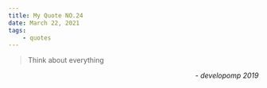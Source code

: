 ```yaml
---
title: My Quote NO.24
date: March 22, 2021
tags:
	- quotes
---
```


> Think about everything

<div style="text-align: right"> <i>- developomp 2019</i> </div>
